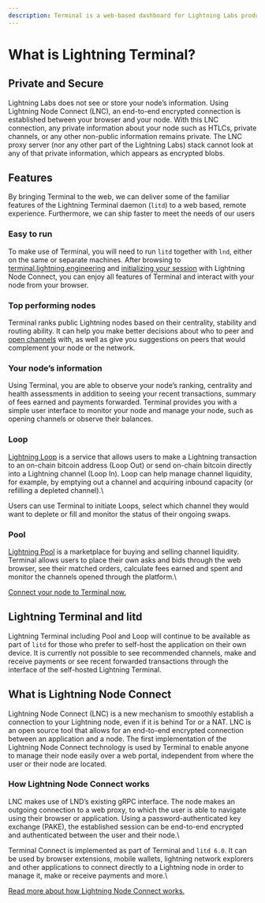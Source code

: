 ```yaml
---
description: Terminal is a web-based dashboard for Lightning Labs products.
---
```


# What is Lightning Terminal?

## Private and Secure

Lightning Labs does not see or store your node’s information. Using Lightning Node Connect (LNC), an end-to-end encrypted connection is established between your browser and your node. With this LNC connection, any private information about your node such as HTLCs, private channels, or any other non-public information remains private. The LNC proxy server (nor any other part of the Lightning Labs) stack cannot look at any of that private information, which appears as encrypted blobs.

## Features

By bringing Terminal to the web, we can deliver some of the familiar features of the Lightning Terminal daemon (`litd`) to a web based, remote experience. Furthermore, we can ship faster to meet the needs of our users

### Easy to run

To make use of Terminal, you will need to run `litd` together with `lnd`, either on the same or separate machines. After browsing to [terminal.lightning.engineering](http://terminal.lightning.engineering) and [initializing your session](run-litd-1.md) with Lightning Node Connect, you can enjoy all features of Terminal and interact with your node from your browser.&#x20;

### Top performing nodes

Terminal ranks public Lightning nodes based on their centrality, stability and routing ability. It can help you make better decisions about who to peer and [open channels](opening-channels.md) with, as well as give you suggestions on peers that would complement your node or the network.

### Your node’s information

Using Terminal, you are able to observe your node’s ranking, centrality and health assessments in addition to seeing your recent transactions, summary of fees earned and payments forwarded. Terminal provides you with a simple user interface to monitor your node and manage your node, such as opening channels or observe their balances.&#x20;

### Loop

[Lightning Loop](loop.md) is a service that allows users to make a Lightning transaction to an on-chain bitcoin address (Loop Out) or send on-chain bitcoin directly into a Lightning channel (Loop In). Loop can help manage channel liquidity, for example, by emptying out a channel and acquiring inbound capacity (or refilling a depleted channel).\


Users can use Terminal to initiate Loops, select which channel they would want to deplete or fill and monitor the status of their ongoing swaps.

### Pool

[Lightning Pool](pool.md) is a marketplace for buying and selling channel liquidity. Terminal allows users to place their own asks and bids through the web browser, see their matched orders, calculate fees earned and spent and monitor the channels opened through the platform.\


[Connect your node to Terminal now.](https://terminal.lightning.engineering)

## Lightning Terminal and litd

Lightning Terminal including Pool and Loop will continue to be available as part of `litd` for those who prefer to self-host the application on their own device. It is currently not possible to see recommended channels, make and receive payments or see recent forwarded transactions through the interface of the self-hosted Lightning Terminal.

## What is Lightning Node Connect

Lightning Node Connect (LNC) is a new mechanism to smoothly establish a connection to your Lightning node, even if it is behind Tor or a NAT. LNC is an open source tool that allows for an end-to-end encrypted connection between an application and a node. The first implementation of the Lightning Node Connect technology is used by Terminal to enable anyone to manage their node easily over a web portal, independent from where the user or their node are located.

### How Lightning Node Connect works

LNC makes use of LND’s existing gRPC interface. The node makes an outgoing connection to a web proxy, to which the user is able to navigate using their browser or application. Using a password-authenticated key exchange (PAKE), the established session can be end-to-end encrypted and authenticated between the user and their node.\


Terminal Connect is implemented as part of Terminal and `litd 6.0`. It can be used by browser extensions, mobile wallets, lightning network explorers and other applications to connect directly to a Lightning node in order to manage it, make or receive payments and more.\


[Read more about how Lightning Node Connect works.](lightning-node-connect.md)

